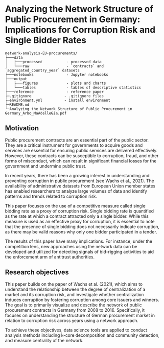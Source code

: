 # Analyzing the Network Structure of Public Procurement in Germany: Implications for Corruption Risk and Single Bidder Rates

```
network-analysis-EU-procurements/
├───data                    
│   ├───processed           - processed data
│   └───raw                 - `contracts` and `aggregated_country_year` datasets
├───notebooks               - Jupyter notebooks
├───output
│   ├───figures             - plots and charts
│   └───tables              - tables of descriptive statistics
├───reference               - reference paper
├─.gitignore               - .gitignore files
├─environment.yml          - install environment
├─README.md
└─Analyzing the Network Structure of Public Procurement in Germany_Arbo_MaAdelleGia.pdf 
```

## Motivation
Public procurement contracts are an essential part of the public sector. They are a critical instrument for governments to acquire goods and services are essential for ensuring public services are delivered effectively. However, these contracts can be susceptible to corruption, fraud, and other forms of misconduct, which can result in significant financial losses for the government and undermine public trust.

In recent years, there has been a growing interest in understanding and preventing corruption in public procurement (see Wachs et al., 2021). The availability of administrative datasets from European Union member states has enabled researchers to analyze large volumes of data and identify patterns and trends related to corruption risk.

This paper focuses on the use of a competitive measure called single bidding rate as a proxy of corruption risk. Single bidding rate is quantified as the rate at which a contract attracted only a single bidder. While this measure is used as an effective proxy for corruption, it is essential to note that the presence of single bidding does not necessarily indicate corruption, as there may be valid reasons why only one bidder participated in a tender.

The results of this paper have many implications. For instance, under the competition lens, new approaches using the network data can be developed and utilized for detecting signals of bid-rigging activities to aid the enforcement arm of antitrust authorities.

## Research objectives
This paper builds on the paper of Wachs et al. (2021), which aims to understand the relationship between the degree of centralization of a market and its corruption risk, and investigate whether centralization induces corruption by fostering corruption among core issuers and winners. The goal is to primarily visualize and describe the network of public procurement contracts in Germany from 2008 to 2016. Specifically, it focuses on understanding the structure of German procurement market in relation to corruption risk across years using a network approach. 

To achieve these objectives, data science tools are applied to conduct analysis methods including k-core decomposition and community detection, and measure centrality of the network.
